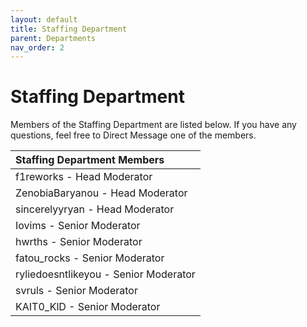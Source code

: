 ```yaml
---
layout: default
title: Staffing Department
parent: Departments
nav_order: 2
---
```


# Staffing Department
Members of the Staffing Department are listed below. If you have any questions, feel free to Direct Message one of the members.

| Staffing Department Members      | 
|:-------------|
| f1reworks - Head Moderator |
| ZenobiaBaryanou - Head Moderator |
| sincerelyyryan - Head Moderator |
| Iovims - Senior Moderator |
| hwrths - Senior Moderator |
| fatou_rocks - Senior Moderator |
| ryliedoesntlikeyou - Senior Moderator |
| svruls - Senior Moderator |
| KAIT0_KlD - Senior Moderator |
